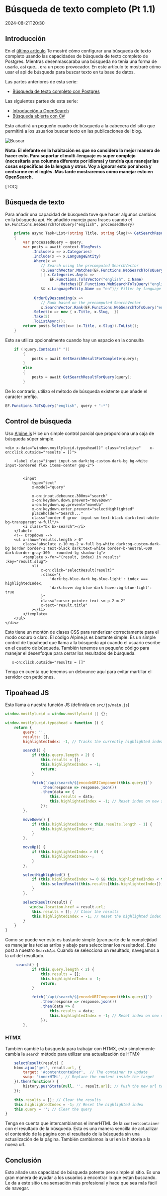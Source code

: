 # Búsqueda de texto completo (Pt 1.1)

<!--category-- Postgres, Alpine -->
<datetime class="hidden">2024-08-21T20:30</datetime>

## Introducción

En el [último artículo](/blog/textsearchingpt1) Te mostré cómo configurar una búsqueda de texto completo usando las capacidades de búsqueda de texto completo de Postgres. Mientras desenmascaraba una búsqueda no tenía una forma de usarla, así que... era un poco provocador. En este artículo te mostraré cómo usar el api de búsqueda para buscar texto en tu base de datos.

Las partes anteriores de esta serie:

- [Búsqueda de texto completo con Postgres](/blog/textsearchingpt1)

Las siguientes partes de esta serie:

- [Introducción a OpenSearch](/blog/textsearchingpt2)
- [Búsqueda abierta con C#](/blog/textsearchingpt3)

Esto añadirá un pequeño cuadro de búsqueda a la cabecera del sitio que permitirá a los usuarios buscar texto en las publicaciones del blog.

![Buscar](searchbox.png?format=webp&quality=25)

**Nota: El elefante en la habitación es que no considero la mejor manera de hacer esto. Para soportar el multi-lenguaje es super complejo (necesitaría una columna diferente por idioma) y tendría que manejar las cosas específicas de la lengua y otros. Voy a ignorar esto por ahora y centrarme en el inglés. Más tarde mostraremos cómo manejar esto en OpenSearch.**

[TOC]

## Búsqueda de texto

Para añadir una capacidad de búsqueda tuve que hacer algunos cambios en la búsqueda api. He añadido manejo para frases usando el `EF.Functions.WebSearchToTsQuery("english", processedQuery)`

```csharp
    private async Task<List<(string Title, string Slug)>> GetSearchResultForQuery(string query)
    {
        var processedQuery = query;
        var posts = await context.BlogPosts
            .Include(x => x.Categories)
            .Include(x => x.LanguageEntity)
            .Where(x =>
                // Search using the precomputed SearchVector
                (x.SearchVector.Matches(EF.Functions.WebSearchToTsQuery("english", processedQuery)) // Use precomputed SearchVector for title and content
                || x.Categories.Any(c =>
                    EF.Functions.ToTsVector("english", c.Name)
                        .Matches(EF.Functions.WebSearchToTsQuery("english", processedQuery)))) // Search in categories
                && x.LanguageEntity.Name == "en")// Filter by language
            
            .OrderByDescending(x =>
                // Rank based on the precomputed SearchVector
                x.SearchVector.Rank(EF.Functions.WebSearchToTsQuery("english", processedQuery))) // Use precomputed SearchVector for ranking
            .Select(x => new { x.Title, x.Slug,  })
            .Take(5)
            .ToListAsync();
        return posts.Select(x=> (x.Title, x.Slug)).ToList();
    }
```

Esto se utiliza opcionalmente cuando hay un espacio en la consulta

```csharp
    if (!query.Contains(" "))
        {
            posts = await GetSearchResultForComplete(query);
        }
        else
        {
            posts = await GetSearchResultForQuery(query);
        }
```

De lo contrario, utilizo el método de búsqueda existente que añade el carácter prefijo.

```csharp
EF.Functions.ToTsQuery("english", query + ":*")

```

## Control de búsqueda

Uso [Alpine.js](https://alpinejs.dev/) Hice un simple control parcial que proporciona una caja de búsqueda súper simple.

```razor
<div x-data="window.mostlylucid.typeahead()" class="relative"    x-on:click.outside="results = []">

    <label class="input input-sm dark:bg-custom-dark-bg bg-white input-bordered flex items-center gap-2">
       
        
        <input
            type="text"
            x-model="query"

            x-on:input.debounce.300ms="search"
            x-on:keydown.down.prevent="moveDown"
            x-on:keydown.up.prevent="moveUp"
            x-on:keydown.enter.prevent="selectHighlighted"
            placeholder="Search..."
            class="border-0 grow  input-sm text-black dark:text-white bg-transparent w-full"/>
        <i class="bx bx-search"></i>
    </label>
    <!-- Dropdown -->
    <ul x-show="results.length > 0"
        class="absolute z-10 my-2 w-full bg-white dark:bg-custom-dark-bg border border-1 text-black dark:text-white border-b-neutral-600 dark:border-gray-300   rounded-lg shadow-lg">
        <template x-for="(result, index) in results" :key="result.slug">
            <li
                x-on:click="selectResult(result)"
                :class="{
                    'dark:bg-blue-dark bg-blue-light': index === highlightedIndex,
                    'dark:hover:bg-blue-dark hover:bg-blue-light': true
                }"
                class="cursor-pointer text-sm p-2 m-2"
                x-text="result.title"
            ></li>
        </template>
    </ul>
</div>
```

Esto tiene un montón de clases CSS para renderizar correctamente para el modo oscuro o claro. El código Alpine.js es bastante simple. Es un simple control de tipoahead que llama a la búsqueda api cuando el usuario escribe en el cuadro de búsqueda.
También tenemos un pequeño código para manejar el desenfoque para cerrar los resultados de búsqueda.

```html
   x-on:click.outside="results = []"
```

Tenga en cuenta que tenemos un debounce aquí para evitar martillar el servidor con peticiones.

## Tipoahead JS

Esto llama a nuestra función JS (definida en `src/js/main.js`)

```javascript
window.mostlylucid = window.mostlylucid || {};

window.mostlylucid.typeahead = function () {
    return {
        query: '',
        results: [],
        highlightedIndex: -1, // Tracks the currently highlighted index

        search() {
            if (this.query.length < 2) {
                this.results = [];
                this.highlightedIndex = -1;
                return;
            }

            fetch(`/api/search/${encodeURIComponent(this.query)}`)
                .then(response => response.json())
                .then(data => {
                    this.results = data;
                    this.highlightedIndex = -1; // Reset index on new search
                });
        },

        moveDown() {
            if (this.highlightedIndex < this.results.length - 1) {
                this.highlightedIndex++;
            }
        },

        moveUp() {
            if (this.highlightedIndex > 0) {
                this.highlightedIndex--;
            }
        },

        selectHighlighted() {
            if (this.highlightedIndex >= 0 && this.highlightedIndex < this.results.length) {
                this.selectResult(this.results[this.highlightedIndex]);
            }
        },

        selectResult(result) {
           window.location.href = result.url;
            this.results = []; // Clear the results
            this.highlightedIndex = -1; // Reset the highlighted index
        }
    }
}
```

Como se puede ver esto es bastante simple (gran parte de la complejidad es manejar las teclas arriba y abajo para seleccionar los resultados).
Este post a nuestro `SearchApi`
Cuando se selecciona un resultado, navegamos a la url del resultado.

```javascript
     search() {
            if (this.query.length < 2) {
                this.results = [];
                this.highlightedIndex = -1;
                return;
            }

            fetch(`/api/search/${encodeURIComponent(this.query)}`)
                .then(response => response.json())
                .then(data => {
                    this.results = data;
                    this.highlightedIndex = -1; // Reset index on new search
                });
        },
```

### HTMX

También cambié la búsqueda para trabajar con HTMX, esto simplemente cambia la `search` método para utilizar una actualización de HTMX:

```javascript
    selectResult(result) {
    htmx.ajax('get', result.url, {
        target: '#contentcontainer',  // The container to update
        swap: 'innerHTML', // Replace the content inside the target
    }).then(function() {
        history.pushState(null, '', result.url); // Push the new url to the history
    });

    this.results = []; // Clear the results
    this.highlightedIndex = -1; // Reset the highlighted index
    this.query = ''; // Clear the query
}
```

Tenga en cuenta que intercambiamos el innerHTML de la `contentcontainer` con el resultado de la búsqueda. Esta es una manera sencilla de actualizar el contenido de la página con el resultado de la búsqueda sin una actualización de la página.
También cambiamos la url en la historia a la nueva url.

## Conclusión

Esto añade una capacidad de búsqueda potente pero simple al sitio. Es una gran manera de ayudar a los usuarios a encontrar lo que están buscando.
Le da a este sitio una sensación más profesional y hace que sea más fácil de navegar.